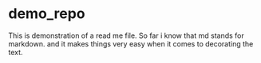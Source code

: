 # demo_repo

This is demonstration of a read me file. So far i know that md stands for markdown. and it makes things very easy when it comes to decorating the text. 
